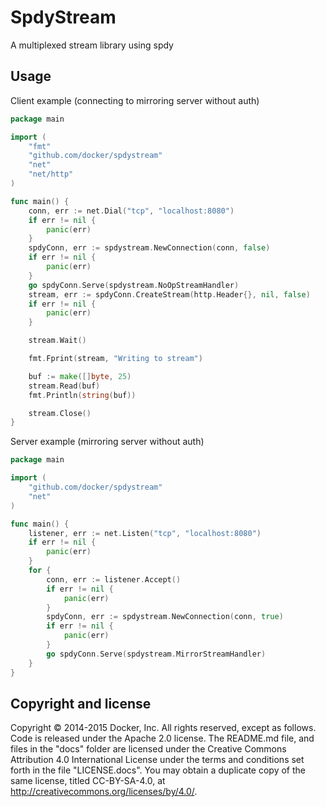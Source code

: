 # SpdyStream

A multiplexed stream library using spdy

## Usage

Client example (connecting to mirroring server without auth)

```go
package main

import (
    "fmt"
    "github.com/docker/spdystream"
    "net"
    "net/http"
)

func main() {
    conn, err := net.Dial("tcp", "localhost:8080")
    if err != nil {
        panic(err)
    }
    spdyConn, err := spdystream.NewConnection(conn, false)
    if err != nil {
        panic(err)
    }
    go spdyConn.Serve(spdystream.NoOpStreamHandler)
    stream, err := spdyConn.CreateStream(http.Header{}, nil, false)
    if err != nil {
        panic(err)
    }

    stream.Wait()

    fmt.Fprint(stream, "Writing to stream")

    buf := make([]byte, 25)
    stream.Read(buf)
    fmt.Println(string(buf))

    stream.Close()
}
```

Server example (mirroring server without auth)

```go
package main

import (
    "github.com/docker/spdystream"
    "net"
)

func main() {
    listener, err := net.Listen("tcp", "localhost:8080")
    if err != nil {
        panic(err)
    }
    for {
        conn, err := listener.Accept()
        if err != nil {
            panic(err)
        }
        spdyConn, err := spdystream.NewConnection(conn, true)
        if err != nil {
            panic(err)
        }
        go spdyConn.Serve(spdystream.MirrorStreamHandler)
    }
}
```

## Copyright and license

Copyright © 2014-2015 Docker, Inc. All rights reserved, except as follows. Code is released under the Apache 2.0 license. The README.md file, and files in the "docs" folder are licensed under the Creative Commons Attribution 4.0 International License under the terms and conditions set forth in the file "LICENSE.docs". You may obtain a duplicate copy of the same license, titled CC-BY-SA-4.0, at http://creativecommons.org/licenses/by/4.0/.
